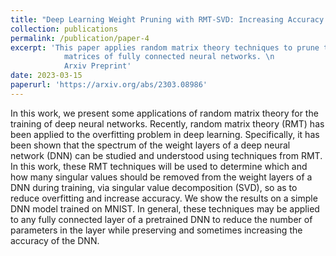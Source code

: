 ```yaml
---
title: "Deep Learning Weight Pruning with RMT-SVD: Increasing Accuracy and Reducing Overfitting"
collection: publications
permalink: /publication/paper-4
excerpt: 'This paper applies random matrix theory techniques to prune the weight
            matrices of fully connected neural networks. \n
            Arxiv Preprint'
date: 2023-03-15
paperurl: 'https://arxiv.org/abs/2303.08986' 
---
```

In this work, we present some applications of random matrix theory for the training of deep neural networks. Recently, random matrix theory (RMT) has been applied to the overfitting problem in deep learning. Specifically, it has been shown that the spectrum of the weight layers of a deep neural network (DNN) can be studied and understood using techniques from RMT. In this work, these RMT techniques will be used to determine which and how many singular values should be removed from the weight layers of a DNN during training, via singular value decomposition (SVD), so as to reduce overfitting and increase accuracy. We show the results on a simple DNN model trained on MNIST. In general, these techniques may be applied to any fully connected layer of a pretrained DNN to reduce the number of parameters in the layer while preserving and sometimes increasing the accuracy of the DNN.